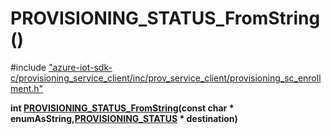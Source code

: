 # PROVISIONING_STATUS_FromString()

\#include ["azure-iot-sdk-c/provisioning_service_client/inc/prov_service_client/provisioning_sc_enrollment.h"](../iot-c-ref-provisioning-sc-enrollment-h.md)  

**int [PROVISIONING_STATUS_FromString](#provisioning__sc__enrollment_8h_1a7fc927d6b41c9e73cbbab2d2520fb52c)(const char * enumAsString,[PROVISIONING_STATUS](#provisioning__sc__enrollment_8h_1a48d94db5bbc47b58882c5c23b95e87d7) * destination)**

